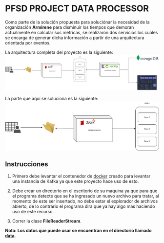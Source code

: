 # PFSD PROJECT DATA PROCESSOR
Como parte de la solución propuesta para soluciónar la necesidad de la organización 
**Armirene** para disminuir los tiempos que demoran actualmente en calcular sus metricas,
se realizaron dos servicios los cuales se encarga de generar dicha información a partir
de una arquitectura orientada por eventos.

La arquitectura completa del proyecto es la siguiente:
![project-architecture](img/architecture.png)

La parte que aquí se soluciona es la siguiente:
![repository-architecture](img/data-processor-architecture.png)

## Instrucciones
1. Primero debe levantar el contenedor de [docker](docker/kafka/docker-compose.yaml)
creado para levantar una instancia de Kafka ya que este proyecto hace uso de esto.

2. Debe crear un directorio en el escritorio de su maquina ya que para que el programa
detecte que se ha ingresado un nuevo archivo para tratar, al momento de este ser
insertado, no debe estar el explorador de archivos abierto, de lo contrario el programa
dira que ya hay algo mas haciendo uso de este recurso.

3. Correr la clase **FileReaderStream**.

**Nota: Los datos que puede usar se encuentran en el directorio llamado [data](/data).**
